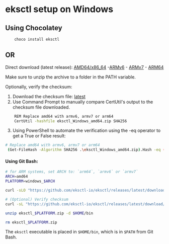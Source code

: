 # eksctl setup on Windows  
## Using Chocolatey  
```bash
    choco install eksctl
```  

## OR   

Direct download (latest release): [AMD64/x86_64](https://github.com/eksctl-io/eksctl/releases/latest/download/eksctl_windows_amd64.zip) -[ARMv6](https://github.com/eksctl-io/eksctl/releases/latest/download/eksctl_windows_armv6.zip) - [ARMv7](https://github.com/eksctl-io/eksctl/releases/latest/download/eksctl_windows_armv7.zip) - [ARM64](https://github.com/eksctl-io/eksctl/releases/latest/download/eksctl_windows_arm64.zip)  

Make sure to unzip the archive to a folder in the PATH variable.  

Optionally, verify the checksum:  

1. Download the checksum file: [latest](https://github.com/eksctl-io/eksctl/releases/latest/download/eksctl_checksums.txt)  
2. Use Command Prompt to manually compare CertUtil's output to the checksum file downloaded.  
```bash
    REM Replace amd64 with armv6, armv7 or arm64
    CertUtil -hashfile eksctl_Windows_amd64.zip SHA256
```  
3. Using PowerShell to automate the verification using the -eq operator to get a True or False result:  

```bash
# Replace amd64 with armv6, armv7 or arm64
 (Get-FileHash -Algorithm SHA256 .\eksctl_Windows_amd64.zip).Hash -eq ((Get-Content .\eksctl_checksums.txt) -match 'eksctl_Windows_amd64.zip' -split ' ')[0]
 ```

#### Using Git Bash: 
```sh
# for ARM systems, set ARCH to: `arm64`, `armv6` or `armv7`
ARCH=amd64
PLATFORM=windows_$ARCH

curl -sLO "https://github.com/eksctl-io/eksctl/releases/latest/download/eksctl_$PLATFORM.zip"

# (Optional) Verify checksum
curl -sL "https://github.com/eksctl-io/eksctl/releases/latest/download/eksctl_checksums.txt" | grep $PLATFORM | sha256sum --check

unzip eksctl_$PLATFORM.zip -d $HOME/bin

rm eksctl_$PLATFORM.zip
```  

The `eksctl` executable is placed in `$HOME/bin`, which is in `$PATH` from Git Bash.  





